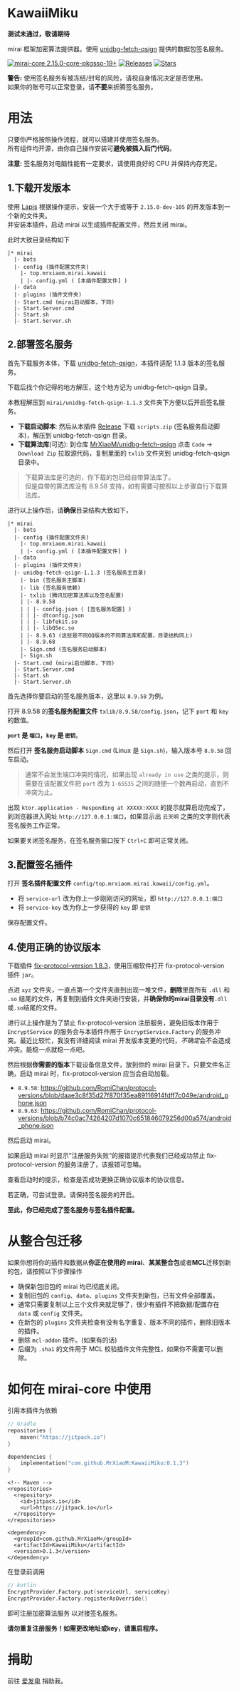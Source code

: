# KawaiiMiku

**测试未通过，敬请期待**

mirai 框架加密算法提供器。使用 [unidbg-fetch-qsign](https://github.com/fuqiuluo/unidbg-fetch-qsign) 提供的数据包签名服务。

[![mirai-core 2.15.0-core-pkgsso-19+](https://img.shields.io/badge/mirai--core-2.15.0--core--pkgsso--19-yellowgreen)](https://github.com/mamoe/mirai)
[![Releases](https://img.shields.io/github/downloads/MrXiaoM/KawaiiMiku/total?label=%E4%B8%8B%E8%BD%BD%E9%87%8F&logo=github)](https://github.com/MrXiaoM/KawaiiMiku/releases)
[![Stars](https://img.shields.io/github/stars/MrXiaoM/KawaiiMiku?label=%E6%A0%87%E6%98%9F&logo=github)](https://github.com/MrXiaoM/KawaiiMiku/stargazers)

**警告:** 使用签名服务有被冻结/封号的风险，请视自身情况决定是否使用。  
如果你的账号可以正常登录，请**不要**来折腾签名服务。

# 用法

只要你严格按照操作流程，就可以搭建并使用签名服务。  
所有组件均开源，由你自己操作安装可**避免被插入后门代码**。

**注意:** 签名服务对电脑性能有一定要求，请使用良好的 CPU 并保持内存充足。

## 1.下载开发版本

使用 [Lapis](https://mirai.mamoe.net/topic/2333) 根据操作提示，安装一个大于或等于 `2.15.0-dev-105` 的开发版本到一个新的文件夹。  
并安装本插件，启动 mirai 以生成插件配置文件，然后关闭 mirai。

此时大致目录结构如下
```
|* mirai
  |- bots
  |- config (插件配置文件夹)
    |- top.mrxiaom.mirai.kawaii
    | |- config.yml ( [本插件配置文件] )
  |- data
  |- plugins (插件文件夹)
  |- Start.cmd (mirai启动脚本，下同)
  |- Start.Server.cmd
  |- Start.sh
  |- Start.Server.sh
```

## 2.部署签名服务

首先下载服务本体，下载 [unidbg-fetch-qsign](https://github.com/fuqiuluo/unidbg-fetch-qsign/releases)，本插件适配 1.1.3 版本的签名服务。

下载后找个你记得的地方解压，这个地方记为 unidbg-fetch-qsign 目录。

本教程解压到 `mirai/unidbg-fetch-qsign-1.1.3` 文件夹下方便以后开启签名服务。

* **下载启动脚本**: 然后从本插件 [Release](https://github.com/MrXiaoM/KawaiiMiku/releases) 下载 `scripts.zip` (签名服务启动脚本)，解压到 unidbg-fetch-qsign 目录。
* **下载算法库**(可选): 到仓库 [MrXiaoM/unidbg-fetch-qsign](https://github.com/MrXiaoM/unidbg-fetch-qsign) 点击 `Code` -> `Download Zip` 拉取源代码，复制里面的 `txlib` 文件夹到 unidbg-fetch-qsign 目录中。

> 下载算法库是可选的，你下载的包已经自带算法库了。  
> 但是自带的算法库没有 8.9.58 支持，如有需要可按照以上步骤自行下载算法库。

进行以上操作后，请**确保**目录结构大致如下，
```
|* mirai
  |- bots
  |- config (插件配置文件夹)
    |- top.mrxiaom.mirai.kawaii
    | |- config.yml ( [本插件配置文件] )
  |- data
  |- plugins (插件文件夹)
  |- unidbg-fetch-qsign-1.1.3 (签名服务主目录)
    |- bin (签名服务主脚本)
    |- lib (签名服务依赖)
    |- txlib (腾讯加密算法库以及签名配置)
    | |- 8.9.58
    | | |- config.json ( [签名服务配置] )
    | | |- dtconfig.json 
    | | |- libfekit.so
    | | |- libQSec.so
    | |- 8.9.63 (这些是不同QQ版本的不同算法库和配置，目录结构同上)
    | |- 8.9.68
    |- Sign.cmd (签名服务启动脚本)
    |- Sign.sh
  |- Start.cmd (mirai启动脚本，下同)
  |- Start.Server.cmd
  |- Start.sh
  |- Start.Server.sh
```

首先选择你要启动的签名服务版本，这里以 `8.9.58` 为例。

打开 8.9.58 的**签名服务配置文件** `txlib/8.9.58/config.json`，记下 `port` 和 `key` 的数值。

**`port` 是 `端口`，`key` 是 `密钥`**。

然后打开 **签名服务启动脚本** `Sign.cmd` (Linux 是 `Sign.sh`)，输入版本号 `8.9.58` 回车启动。

> 通常不会发生端口冲突的情况，如果出现 `already in use` 之类的提示，则需要在该配置文件把 `port` 改为 `1-65535` 之间的随便一个数再启动，直到不冲突为止。

出现 `ktor.application - Responding at XXXXX:XXXX` 的提示就算启动完成了，到浏览器进入网址 `http://127.0.0.1:端口`，如果显示出 `云天明` 之类的文字则代表签名服务工作正常。

如果要关闭签名服务，在签名服务窗口按下 `Ctrl+C` 即可正常关闭。

## 3.配置签名插件

打开 **签名插件配置文件** `config/top.mrxiaom.mirai.kawaii/config.yml`。
* 将 `service-url` 改为你上一步刚刚访问的网址，即 `http://127.0.0.1:端口`
* 将 `service-key` 改为你上一步获得的 `key` 即 `密钥`

保存配置文件。

## 4.使用正确的协议版本

下载插件 [fix-protocol-version 1.8.3](https://github.com/cssxsh/fix-protocol-version/releases/tag/v1.8.3)，使用压缩软件打开 fix-protocol-version 插件 `jar`。

点进 `xyz` 文件夹，一直点第一个文件夹直到出现一堆文件，**删除**里面所有 `.dll` 和 `.so` 结尾的文件，再复制到插件文件夹进行安装，并**确保你的mirai目录没有**`.dll`或`.so`结尾的文件。

进行以上操作是为了禁止 fix-protocol-version 注册服务，避免旧版本作用于 `EncryptService` 的服务会与本插件作用于 `EncryptService.Factory` 的服务冲突。最近比较忙，我没有详细阅读 mirai 开发版本变更的代码，*不确定*会不会造成冲突。能稳一点就稳一点吧。

然后根据**你需要的版本**下载设备信息文件，放到你的 mirai 目录下。只要文件名正确，启动 mirai 时，fix-protocol-version 应当会自动加载。
* `8.9.58`: https://github.com/RomiChan/protocol-versions/blob/daae3c8f35d27f870f35ea89116914fdff7c049e/android_phone.json
* `8.9.63`: https://github.com/RomiChan/protocol-versions/blob/b74c0ac74264207d1070c651846079256d00a574/android_phone.json

然后启动 mirai。

如果启动 mirai 时显示”注册服务失败“的报错提示代表我们已经成功禁止 fix-protocol-version 的服务注册了，该报错可忽略。

查看启动时的提示，检查是否成功更换正确协议版本的协议信息。

若正确，可尝试登录。请保持签名服务的开启。

**至此，你已经完成了签名服务与签名插件配置。**

# 从整合包迁移

如果你想将你的插件和数据从**你正在使用的 mirai**、**某某整合包**或者**MCL**迁移到新的包，请按照以下步骤操作
* 确保新包旧包的 mirai 均已彻底关闭。
* 复制旧包的 `config`、`data`、`plugins` 文件夹到新包，已有文件全部覆盖。
* 通常只需要复制以上三个文件夹就足够了，很少有插件不把数据/配置存在 `data` 或 `config` 文件夹。
* 在新包的 `plugins` 文件夹检查有没有名字重复、版本不同的插件，删除旧版本的插件。
* 删除 `mcl-addon` 插件。(如果有的话)
* 后缀为 `.sha1` 的文件用于 MCL 校验插件文件完整性，如果你不需要可以删除。

# 如何在 mirai-core 中使用

引用本插件为依赖

```kotlin
// Gradle
repositories {
    maven("https://jitpack.io")
}

dependencies {
    implementation("com.github.MrXiaoM:KawaiiMiku:0.1.3")
}
```
```pom
<!-- Maven -->
<repositories>
  <repository>
    <id>jitpack.io</id>
    <url>https://jitpack.io</url>
  </repository>
</repositories>

<dependency>
  <groupId>com.github.MrXiaoM</groupId>
  <artifactId>KawaiiMiku</artifactId>
  <version>0.1.3</version>
</dependency>
```
在登录前调用

```kotlin
// kotlin
EncryptProvider.Factory.put(serviceUrl, serviceKey)
EncryptProvider.Factory.registerAsOverride()
```

即可注册加密算法服务 以对接签名服务。

**请勿重复注册服务！如需更改地址或key，请重启程序。**

# 捐助

前往 [爱发电](https://afdian.net/a/mrxiaom) 捐助我。
